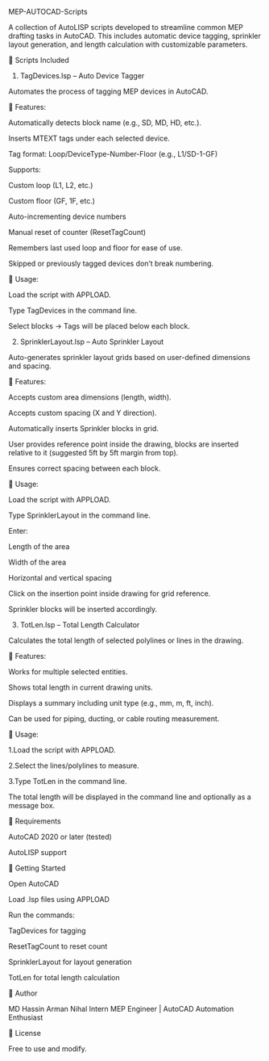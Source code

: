 MEP-AUTOCAD-Scripts

A collection of AutoLISP scripts developed to streamline common MEP drafting tasks in AutoCAD. This includes automatic device tagging, sprinkler layout generation, and length calculation with customizable parameters.

📁 Scripts Included
1. TagDevices.lsp – Auto Device Tagger

Automates the process of tagging MEP devices in AutoCAD.

🔧 Features:

Automatically detects block name (e.g., SD, MD, HD, etc.).

Inserts MTEXT tags under each selected device.

Tag format: Loop/DeviceType-Number-Floor (e.g., L1/SD-1-GF)

Supports:

Custom loop (L1, L2, etc.)

Custom floor (GF, 1F, etc.)

Auto-incrementing device numbers

Manual reset of counter (ResetTagCount)

Remembers last used loop and floor for ease of use.

Skipped or previously tagged devices don’t break numbering.

📌 Usage:

Load the script with APPLOAD.

Type TagDevices in the command line.

Select blocks → Tags will be placed below each block.

2. SprinklerLayout.lsp – Auto Sprinkler Layout

Auto-generates sprinkler layout grids based on user-defined dimensions and spacing.

🔧 Features:

Accepts custom area dimensions (length, width).

Accepts custom spacing (X and Y direction).

Automatically inserts Sprinkler blocks in grid.

User provides reference point inside the drawing, blocks are inserted relative to it (suggested 5ft by 5ft margin from top).

Ensures correct spacing between each block.

📌 Usage:

Load the script with APPLOAD.

Type SprinklerLayout in the command line.

Enter:

Length of the area

Width of the area

Horizontal and vertical spacing

Click on the insertion point inside drawing for grid reference.

Sprinkler blocks will be inserted accordingly.

3. TotLen.lsp – Total Length Calculator

Calculates the total length of selected polylines or lines in the drawing.

🔧 Features:

Works for multiple selected entities.

Shows total length in current drawing units.

Displays a summary including unit type (e.g., mm, m, ft, inch).

Can be used for piping, ducting, or cable routing measurement.

📌 Usage:

1.Load the script with APPLOAD.

2.Select the lines/polylines to measure.

3.Type TotLen in the command line.

The total length will be displayed in the command line and optionally as a message box.

📘 Requirements

AutoCAD 2020 or later (tested)

AutoLISP support

🚀 Getting Started

Open AutoCAD

Load .lsp files using APPLOAD

Run the commands:

TagDevices for tagging

ResetTagCount to reset count

SprinklerLayout for layout generation

TotLen for total length calculation

🧠 Author

MD Hassin Arman Nihal
Intern MEP Engineer | AutoCAD Automation Enthusiast

📝 License

Free to use and modify.
